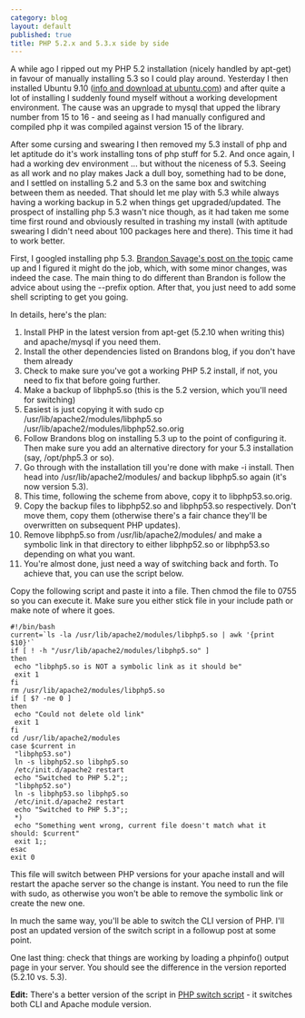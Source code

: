 ```yaml
---
category: blog
layout: default
published: true
title: PHP 5.2.x and 5.3.x side by side
---
```

A while ago I ripped out my PHP 5.2 installation (nicely handled by apt-get) in favour of manually installing 5.3 so I could play around. Yesterday I then installed Ubuntu 9.10 ([info and download at ubuntu.com](http://www.ubuntu.com/)) and after quite a lot of installing I suddenly found myself without a working development environment. The cause was an upgrade to mysql that upped the library number from 15 to 16 - and seeing as I had manually configured and compiled php it was compiled against version 15 of the library.

After some cursing and swearing I then removed my 5.3 install of php and let aptitude do it's work installing tons of php stuff for 5.2. And once again, I had a working dev environment ... but without the niceness of 5.3. Seeing as all work and no play makes Jack a dull boy, something had to be done, and I settled on installing 5.2 and 5.3 on the same box and switching between them as needed. That should let me play with 5.3 while always having a working backup in 5.2 when things get upgraded/updated. The prospect of installing php 5.3 wasn't nice though, as it had taken me some time first round and obviously resulted in trashing my install (with aptitude swearing I didn't need about 100 packages here and there). This time it had to work better.

First, I googled installing php 5.3. [Brandon Savage's post on the topic](http://www.brandonsavage.net/installing-php-5-3-on-ubuntu/) came up and I figured it might do the job, which, with some minor changes, was indeed the case. The main thing to do different than Brandon is follow the advice about using the --prefix option. After that, you just need to add some shell scripting to get you going.

In details, here's the plan:

1. Install PHP in the latest version from apt-get (5.2.10 when writing this) and apache/mysql if you need them.
2. Install the other dependencies listed on Brandons blog, if you don't have them already
3. Check to make sure you've got a working PHP 5.2 install, if not, you need to fix that before going further.
4. Make a backup of libphp5.so (this is the 5.2 version, which you'll need for switching)
  1. Easiest is just copying it with sudo cp /usr/lib/apache2/modules/libphp5.so /usr/lib/apache2/modules/libphp52.so.orig
5. Follow Brandons blog on installing 5.3 up to the point of configuring it. Then make sure you add an alternative directory for your 5.3 installation (say, /opt/php5.3 or so).
6. Go through with the installation till you're done with make -i install. Then head into /usr/lib/apache2/modules/ and backup libphp5.so again (it's now version 5.3).
  1. This time, following the scheme from above, copy it to libphp53.so.orig.
7. Copy the backup files to libphp52.so and libphp53.so respectively. Don't move them, copy them (otherwise there's a fair chance they'll be overwritten on subsequent PHP updates).
8. Remove libphp5.so from /usr/lib/apache2/modules/ and make a symbolic link in that directory to either libphp52.so or libphp53.so depending on what you want.
9. You're almost done, just need a way of switching back and forth. To achieve that, you can use the script below.

Copy the following script and paste it into a file. Then chmod the file to 0755 so you can execute it. Make sure you either stick file in your include path or make note of where it goes.

```
#!/bin/bash
current=`ls -la /usr/lib/apache2/modules/libphp5.so | awk '{print $10}'`
if [ ! -h "/usr/lib/apache2/modules/libphp5.so" ]
then
 echo "libphp5.so is NOT a symbolic link as it should be"
 exit 1
fi
rm /usr/lib/apache2/modules/libphp5.so
if [ $? -ne 0 ]
then
 echo "Could not delete old link"
 exit 1
fi
cd /usr/lib/apache2/modules
case $current in
 "libphp53.so")
 ln -s libphp52.so libphp5.so
 /etc/init.d/apache2 restart
 echo "Switched to PHP 5.2";;
 "libphp52.so")
 ln -s libphp53.so libphp5.so
 /etc/init.d/apache2 restart
 echo "Switched to PHP 5.3";;
 *)
 echo "Something went wrong, current file doesn't match what it should: $current"
 exit 1;;
esac
exit 0
```

This file will switch between PHP versions for your apache install and will restart the apache server so the change is instant. You need to run the file with sudo, as otherwise you won't be able to remove the symbolic link or create the new one.

In much the same way, you'll be able to switch the CLI version of PHP. I'll post an updated version of the switch script in a followup post at some point.

One last thing: check that things are working by loading a phpinfo() output page in your server. You should see the difference in the version reported (5.2.10 vs. 5.3).

**Edit:** There's a better version of the script in [PHP switch script](http://plind.dk/2009/10/31/php-switch-script/) - it switches both CLI and Apache module version.
